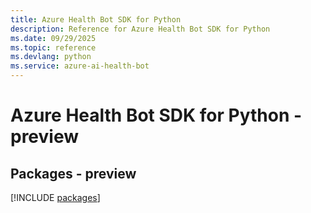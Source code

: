 ```yaml
---
title: Azure Health Bot SDK for Python
description: Reference for Azure Health Bot SDK for Python
ms.date: 09/29/2025
ms.topic: reference
ms.devlang: python
ms.service: azure-ai-health-bot
---
```

# Azure Health Bot SDK for Python - preview
## Packages - preview
[!INCLUDE [packages](health-bot-index.md)]